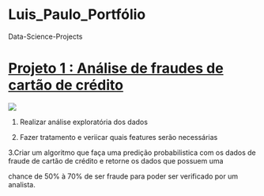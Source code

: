# Luis_Paulo_Portfólio

Data-Science-Projects

# [Projeto 1 :  Análise de fraudes de cartão de crédito](https://github.com/bezerraluis/Luis_Paulo_Portf-lio/blob/master/Projeto_A%C3%A7%C3%A3o_humana_em_Fraude_de_cart%C3%A3o_de_cr%C3%A9dito.ipynb)

![](https://github.com/bezerraluis/Luis_Paulo_Portf-lio/blob/master/images/grafico.png)

1. Realizar análise exploratória dos dados

2. Fazer tratamento e veriicar quais features serão necessárias 

3.Criar um algoritmo que faça uma predição probabilistica com os dados de fraude de cartão de crédito e retorne os dados que possuem uma 

chance de 50% à 70% de ser fraude para poder ser verificado por um analista.
